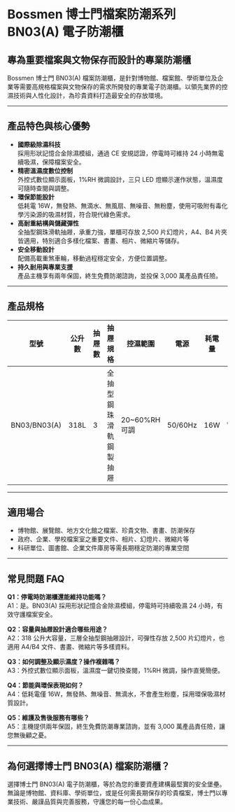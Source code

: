 # Bossmen 博士門檔案防潮系列 BN03(A) 電子防潮櫃

## 專為重要檔案與文物保存而設計的專業防潮櫃

Bossmen 博士門 BN03(A) 檔案防潮櫃，是針對博物館、檔案館、學術單位及企業等需要高規格檔案與文物保存的需求所開發的專業電子防潮櫃。以領先業界的控濕技術與人性化設計，為珍貴資料打造最安全的存放環境。

---

## 產品特色與核心優勢

- **國際級除濕科技**  
  採用形狀記憶合金除濕模組，通過 CE 安規認證，停電時可維持 24 小時無電續吸濕，保障檔案安全。
- **精密溫濕度數位控制**  
  外控式數位顯示面板，1%RH 微調設計，三只 LED 燈顯示運作狀態，溫濕度可隨時查閱與調整。
- **環保節能設計**  
  低耗電 16W，無發熱、無滴水、無風扇、無噪音、無粉塵，使用可吸附有毒化學污染源的吸濕材質，符合現代綠色需求。
- **高耐重結構與儲藏彈性**  
  全抽型鋼珠滑軌抽屜，承重力強，單櫃可存放 2,500 片幻燈片，A4、B4 片夾皆適用，特別適合多樣化檔案、書畫、相片、微縮片等儲存。
- **安全移動設計**  
  配備高載重煞車輪，移動過程穩定安全，方便位置調整。
- **持久耐用與專業支援**  
  產品主機享有兩年保固，終生免費防潮諮詢，並投保 3,000 萬產品責任險。

---

## 產品規格

| 型號         | 公升數 | 抽屜數 | 抽屜規格               | 控濕範圍      | 電源    | 耗電量 | 外部尺寸(mm)       | 內部尺寸(mm)    |
|--------------|--------|--------|------------------------|---------------|---------|--------|-------------------|-----------------|
| BN03/BN03(A) | 318L   | 3      | 全抽型鋼珠滑軌鋼製抽屜 | 20~60%RH可調  | 50/60Hz | 16W    | W478xH1177xD630   | W386xH277xD488  |

---

## 適用場合

- 博物館、展覽館、地方文化館之檔案、珍貴文物、書畫、防潮保存
- 政府、企業、學校檔案室之重要文件、相片、幻燈片、微縮片等
- 科研單位、圖書館、企業文件庫房等需長期穩定防潮的專業空間

---

## 常見問題 FAQ

**Q1：停電時防潮櫃還能維持功能嗎？**  
A1：是。BN03(A) 採用形狀記憶合金除濕模組，停電時可持續吸濕 24 小時，有效守護檔案安全。

**Q2：容量與抽屜設計適合哪些用途？**  
A2：318 公升大容量，三層全抽型鋼抽屜設計，可彈性存放 2,500 片幻燈片，也適用 A4/B4 文件、書畫、微縮片等多樣資料。

**Q3：如何調整及顯示濕度？操作複雜嗎？**  
A3：外控式數位顯示面板，溫濕度一鍵切換查閱，1%RH 微調，操作直覺簡便。

**Q4：節能與環保表現如何？**  
A4：低耗電僅 16W，無發熱、無噪音、無滴水，不會產生粉塵，採用環保吸濕材質設計。

**Q5：維護及售後服務有哪些？**  
A5：主機提供兩年保固，終生免費防潮專業諮詢，並有 3,000 萬產品責任險，讓您無後顧之憂。

---

## 為何選擇博士門 BN03(A) 檔案防潮櫃？

選擇博士門 BN03(A) 電子防潮櫃，等於為您的重要資產建構最堅實的安全堡壘。無論是博物館、資料庫、學術單位，或是任何需長期保存的珍貴檔案，博士門以專業技術、嚴謹品質與完善服務，守護您的每一份心血成果。